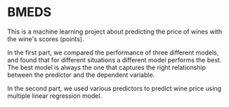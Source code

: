 # BMEDS
This is a machine learning project about predicting the price of wines with the wine's scores (points). 

In the first part, we compared the performance of three different models, and found that for different situations a different model performs the best. The best model is always the one that captures the right relationship between the predictor and the dependent variable. 

In the second part, we used various predictors to predict wine price using multiple linear regression model.
